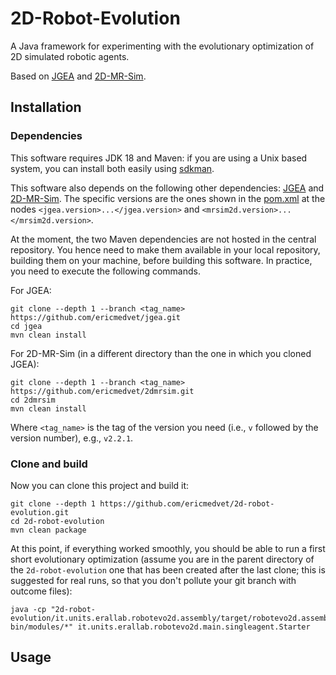 # 2D-Robot-Evolution
A Java framework for experimenting with the evolutionary optimization of 2D simulated robotic agents.

Based on [JGEA](https://github.com/ericmedvet/jgea) and [2D-MR-Sim](https://github.com/ericmedvet/2dmrsim).

## Installation

### Dependencies

This software requires JDK 18 and Maven: if you are using a Unix based system, you can install both easily using [sdkman](https://sdkman.io/).

This software also depends on the following other dependencies: [JGEA](https://github.com/ericmedvet/jgea) and [2D-MR-Sim](https://github.com/ericmedvet/2dmrsim).
The specific versions are the ones shown in the [pom.xml](pom.xml) at the nodes `<jgea.version>...</jgea.version>` and `<mrsim2d.version>...</mrsim2d.version>`.

At the moment, the two Maven dependencies are not hosted in the central repository.
You hence need to make them available in your local repository, building them on your machine, before building this software.
In practice, you need to execute the following commands.

For JGEA:
```shell
git clone --depth 1 --branch <tag_name> https://github.com/ericmedvet/jgea.git
cd jgea
mvn clean install
```

For 2D-MR-Sim (in a different directory than the one in which you cloned JGEA):
```shell
git clone --depth 1 --branch <tag_name> https://github.com/ericmedvet/2dmrsim.git
cd 2dmrsim
mvn clean install
```

Where `<tag_name>` is the tag of the version you need (i.e., `v` followed by the version number), e.g., `v2.2.1`.

### Clone and build

Now you can clone this project and build it:
```shell
git clone --depth 1 https://github.com/ericmedvet/2d-robot-evolution.git
cd 2d-robot-evolution
mvn clean package
```

At this point, if everything worked smoothly, you should be able to run a first short evolutionary optimization (assume you are in the parent directory of the `2d-robot-evolution` one that has been created after the last clone; this is suggested for real runs, so that you don't pollute your git branch with outcome files):
```shell
java -cp "2d-robot-evolution/it.units.erallab.robotevo2d.assembly/target/robotevo2d.assembly-bin/modules/*" it.units.erallab.robotevo2d.main.singleagent.Starter
```

## Usage